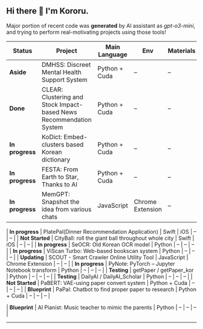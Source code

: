 ## Hi there 👋 I'm Kororu.

Major portion of recent code was **generated** by AI assistant as *gpt-o3-mini*, and trying to perform real-motivating projects using those tools!

| **Status**    | **Project**                                               | **Main Language**   | **Env**            | **Materials** | **Other**   |
|---------------|-----------------------------------------------------------|---------------------|--------------------|---------------|----------------------|
| **Aside**     | DMHSS: Discreet Mental Health Support System                                                     | Python + Cuda       | –                  | –             | –                    |
| **Done**      | CLEAR: Clustering and Stock Impact-based News Recommendation System                                                     | Python + Cuda       | –                  | –             | –                    |
| **In progress** | KoDict: Embed-clusters based Korean dictionary          | Python + Cuda       | –                  | –             | –                    |
| **In progress** | FESTA: From Earth to Star, Thanks to AI                   | Python + Cuda       | –                  | –             | –                    |
| **In progress** | MemGPT: Snapshot the idea from various chats        | JavaScript          | Chrome Extension                  | –             | –                    |

| **In progress** | PlatePal(Dinner Recommendation Application)        | Swift          | iOS                  | –             | –                    |
| **Not Started** | CityBall: roll the giant ball throughout whole city  | Swift               | iOS                  | –             | –                    |
| **In progress** | SeOCR: Old Korean OCR model                             | Python              | –                  | –             | –                    |
| **In progress** | ViScan Turbo: Web-based bookscan system                       | Python              | –                  | –             | –                    |
| **Updating**    | SCOUT - Smart Crawler Online Utility Tool        | JavaScript                   | Chrome Extension                  | –             | –                    |
| **In progress**   | PyNote: PyTorch – Jupyter Notebook transform                      | Python              | –                  | –             | –                    |
| **Testing**   | getPaper / getPaper_kor                                 | Python              | –                  | –             | –                    |
| **Testing** | DailyAI / DailyAI_Scholar                                | Python              | –                  | –             | –                    |
| **Not Started** | PaBERT: VAE-using paper convert system                   | Python + Cuda              | –                  | –             | –                    |
| **Blueprint** | PaPal: Chatbot to find proper paper to research            | Python + Cuda             | –                  | –             | –                    |

| **Blueprint** | AI Pianist: Music teacher to mimic the parents            | Python              | –                  | –             | –                    |

---
